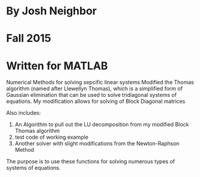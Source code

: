 # By Josh Neighbor 
# Fall 2015
# Written for MATLAB

 Numerical Methods for solving sepcific linear systems
 Modified the Thomas algorithm (named after Llewellyn Thomas), which is a simplified form of Gaussian elimination
 that can be used to solve tridiagonal systems of equations.
 My modification allows for solving of Block Diagonal matrices

 Also includes:
 1) An Algorithm to pull out the LU decomposition from my modified Block Thomas algorithm
 2) test code of working example
 3) Another solver with slight modifications from the Newton-Raphson Method

 The purpose is to use these functions for solving numerous types of systems of equations.
